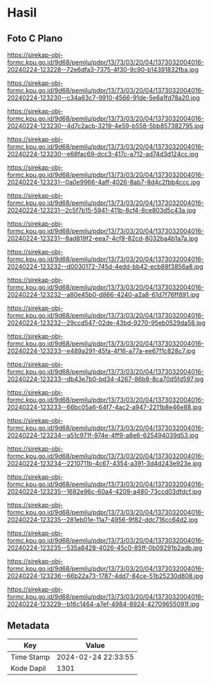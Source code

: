 # Hasil

## Foto C Plano

https://sirekap-obj-formc.kpu.go.id/9d68/pemilu/pdpr/13/73/03/20/04/1373032004016-20240224-123228--72e6dfa3-7375-4f30-9c90-b14391832fba.jpg

https://sirekap-obj-formc.kpu.go.id/9d68/pemilu/pdpr/13/73/03/20/04/1373032004016-20240224-123230--c34a63c7-9910-4566-91de-5e6a1fd78a20.jpg

https://sirekap-obj-formc.kpu.go.id/9d68/pemilu/pdpr/13/73/03/20/04/1373032004016-20240224-123230--4d7c2acb-3219-4e59-b558-5bb857382795.jpg

https://sirekap-obj-formc.kpu.go.id/9d68/pemilu/pdpr/13/73/03/20/04/1373032004016-20240224-123230--e68fac69-dcc3-417c-a712-ad74d3d124cc.jpg

https://sirekap-obj-formc.kpu.go.id/9d68/pemilu/pdpr/13/73/03/20/04/1373032004016-20240224-123231--0a0e9966-4aff-4026-8ab7-8d4c2fbb4ccc.jpg

https://sirekap-obj-formc.kpu.go.id/9d68/pemilu/pdpr/13/73/03/20/04/1373032004016-20240224-123231--2c5f7b15-5941-411b-8cf4-8ce803d5c43a.jpg

https://sirekap-obj-formc.kpu.go.id/9d68/pemilu/pdpr/13/73/03/20/04/1373032004016-20240224-123231--8ad819f2-eea7-4cf8-82cd-8032ba4b1a7a.jpg

https://sirekap-obj-formc.kpu.go.id/9d68/pemilu/pdpr/13/73/03/20/04/1373032004016-20240224-123232--d0030172-745d-4edd-bb42-ecb88f3856a8.jpg

https://sirekap-obj-formc.kpu.go.id/9d68/pemilu/pdpr/13/73/03/20/04/1373032004016-20240224-123232--a80e45b0-d866-4240-a2a8-61d7f76ff891.jpg

https://sirekap-obj-formc.kpu.go.id/9d68/pemilu/pdpr/13/73/03/20/04/1373032004016-20240224-123232--29ccd547-02de-43bd-9270-95eb0529da58.jpg

https://sirekap-obj-formc.kpu.go.id/9d68/pemilu/pdpr/13/73/03/20/04/1373032004016-20240224-123233--e489a291-45fa-4f16-a77a-ee67f1c828c7.jpg

https://sirekap-obj-formc.kpu.go.id/9d68/pemilu/pdpr/13/73/03/20/04/1373032004016-20240224-123233--db43e7b0-bd34-4267-86b8-8ca70d5fd597.jpg

https://sirekap-obj-formc.kpu.go.id/9d68/pemilu/pdpr/13/73/03/20/04/1373032004016-20240224-123233--66bc05a6-64f7-4ac2-a947-2211b8e46e88.jpg

https://sirekap-obj-formc.kpu.go.id/9d68/pemilu/pdpr/13/73/03/20/04/1373032004016-20240224-123234--a51c971f-974e-4ff9-a8e6-625494039d53.jpg

https://sirekap-obj-formc.kpu.go.id/9d68/pemilu/pdpr/13/73/03/20/04/1373032004016-20240224-123234--2210711b-4c67-4354-a391-3d4d243e923e.jpg

https://sirekap-obj-formc.kpu.go.id/9d68/pemilu/pdpr/13/73/03/20/04/1373032004016-20240224-123235--1682e96c-60a4-4209-a480-73ccd03dfdcf.jpg

https://sirekap-obj-formc.kpu.go.id/9d68/pemilu/pdpr/13/73/03/20/04/1373032004016-20240224-123235--281eb01e-11a7-4956-9f82-ddc716cc64d2.jpg

https://sirekap-obj-formc.kpu.go.id/9d68/pemilu/pdpr/13/73/03/20/04/1373032004016-20240224-123235--535a8428-4026-45c0-85ff-0b09291b2adb.jpg

https://sirekap-obj-formc.kpu.go.id/9d68/pemilu/pdpr/13/73/03/20/04/1373032004016-20240224-123236--66b22a73-1787-4dd7-84ce-51b25230d808.jpg

https://sirekap-obj-formc.kpu.go.id/9d68/pemilu/pdpr/13/73/03/20/04/1373032004016-20240224-123229--b16c1464-a7ef-4984-8924-42709655091f.jpg


## Metadata

| Key        | Value               |
| ---------- | ------------------- |
| Time Stamp | 2024-02-24 22:33:55 |
| Kode Dapil | 1301                |



